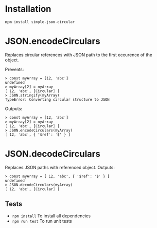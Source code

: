 # Installation
`npm install simple-json-circular`

# JSON.encodeCirculars
Replaces circular references with JSON path to the first occurence of the object.

Prevents:
```
> const myArray = [12, 'abc']
undefined
> myArray[2] = myArray
[ 12, 'abc', [Circular] ]
> JSON.stringify(myArray)
TypeError: Converting circular structure to JSON
```

Outputs:
```
> const myArray = [12, 'abc']
> myArray[2] = myArray
[ 12, 'abc', [Circular] ]
> JSON.encodeCirculars(myArray)
[ 12, 'abc', { '$ref': '$' } ]
```


# JSON.decodeCirculars
Replaces JSON paths with referenced object.
Outputs:
```
> const myArray = [ 12, 'abc', { '$ref': '$' } ]
undefined
> JSON.decodeCirculars(myArray)
[ 12, 'abc', [Circular] ]
```

## Tests
- ```npm install``` To install all dependencies
- ```npm run test``` To run unit tests
